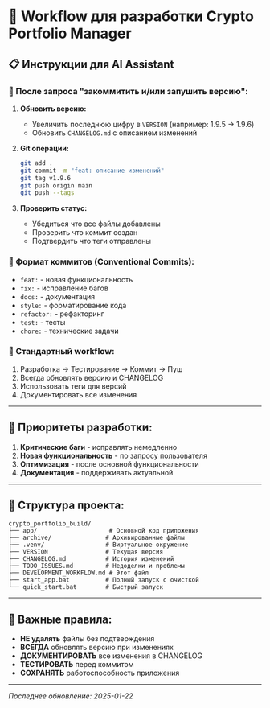 # 🔄 Workflow для разработки Crypto Portfolio Manager

## 📋 Инструкции для AI Assistant

### 🚀 После запроса "закоммитить и/или запушить версию":

1. **Обновить версию:**
   - Увеличить последнюю цифру в `VERSION` (например: 1.9.5 → 1.9.6)
   - Обновить `CHANGELOG.md` с описанием изменений

2. **Git операции:**
   ```bash
   git add .
   git commit -m "feat: описание изменений"
   git tag v1.9.6
   git push origin main
   git push --tags
   ```

3. **Проверить статус:**
   - Убедиться что все файлы добавлены
   - Проверить что коммит создан
   - Подтвердить что теги отправлены

### 📝 Формат коммитов (Conventional Commits):
- `feat:` - новая функциональность
- `fix:` - исправление багов
- `docs:` - документация
- `style:` - форматирование кода
- `refactor:` - рефакторинг
- `test:` - тесты
- `chore:` - технические задачи

### 🔄 Стандартный workflow:
1. Разработка → Тестирование → Коммит → Пуш
2. Всегда обновлять версию и CHANGELOG
3. Использовать теги для версий
4. Документировать все изменения

---

## 🎯 Приоритеты разработки:

1. **Критические баги** - исправлять немедленно
2. **Новая функциональность** - по запросу пользователя
3. **Оптимизация** - после основной функциональности
4. **Документация** - поддерживать актуальной

---

## 📁 Структура проекта:
```
crypto_portfolio_build/
├── app/                    # Основной код приложения
├── archive/               # Архивированные файлы
├── .venv/                 # Виртуальное окружение
├── VERSION                # Текущая версия
├── CHANGELOG.md           # История изменений
├── TODO_ISSUES.md         # Недоделки и проблемы
├── DEVELOPMENT_WORKFLOW.md # Этот файл
├── start_app.bat          # Полный запуск с очисткой
└── quick_start.bat        # Быстрый запуск
```

---

## 🚨 Важные правила:

- **НЕ удалять** файлы без подтверждения
- **ВСЕГДА** обновлять версию при изменениях
- **ДОКУМЕНТИРОВАТЬ** все изменения в CHANGELOG
- **ТЕСТИРОВАТЬ** перед коммитом
- **СОХРАНЯТЬ** работоспособность приложения

---

*Последнее обновление: 2025-01-22*
